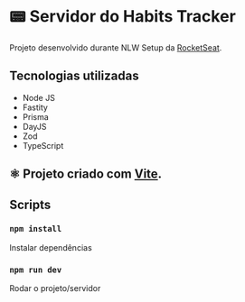 # :pager: Servidor do Habits Tracker 
Projeto desenvolvido durante NLW Setup da [RocketSeat](https://www.rocketseat.com.br).

## Tecnologias utilizadas
* Node JS
* Fastity
* Prisma
* DayJS
* Zod
* TypeScript

## :atom_symbol: Projeto criado com [Vite](https://vitejs.dev).

## Scripts

### `npm install`

Instalar dependências

### `npm run dev`

Rodar o projeto/servidor
